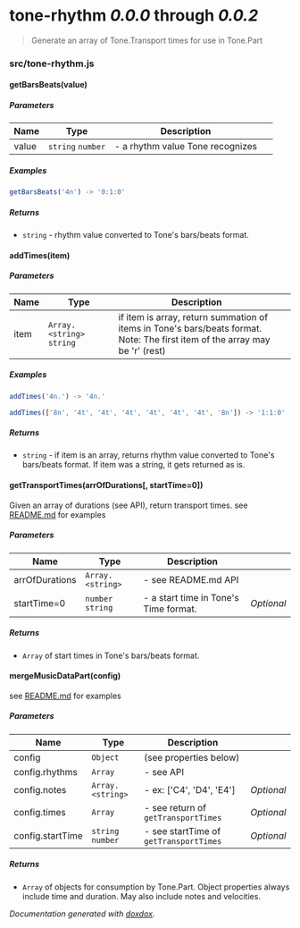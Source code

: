 # tone-rhythm *0.0.0* through *0.0.2*

> Generate an array of Tone.Transport times for use in Tone.Part


### src/tone-rhythm.js


#### getBarsBeats(value)






##### Parameters

| Name  | Type              | Description                      |        |
| ----- | ----------------- | -------------------------------- | ------ |
| value | `string` `number` | - a rhythm value Tone recognizes | &nbsp; |




##### Examples

```javascript
getBarsBeats('4n') -> '0:1:0'
```


##### Returns


- `string`  - rhythm value converted to Tone's bars/beats format.



#### addTimes(item)






##### Parameters

| Name | Type                      | Description                                                                                                                        |        |
| ---- | ------------------------- | ---------------------------------------------------------------------------------------------------------------------------------- | ------ |
| item | `Array.<string>` `string` | if item is array, return summation of items in Tone's bars/beats format.<br>   Note: The first item of the array may be 'r' (rest) | &nbsp; |




##### Examples

```javascript
addTimes('4n.') -> '4n.'
```
```javascript
addTimes(['8n', '4t', '4t', '4t', '4t', '4t', '4t', '8n']) -> '1:1:0'
```


##### Returns


- `string`  - if item is an array, returns rhythm value converted to Tone's bars/beats format.
If item was a string, it gets returned as is.



#### getTransportTimes(arrOfDurations[, startTime&#x3D;0])

Given an array of durations (see API), return transport times.
see [README.md](README.md) for examples




##### Parameters

| Name             | Type              | Description                           |            |
| ---------------- | ----------------- | ------------------------------------- | ---------- |
| arrOfDurations   | `Array.<string>`  | - see README.md API                   | &nbsp;     |
| startTime&#x3D;0 | `number` `string` | - a start time in Tone's Time format. | *Optional* |




##### Returns


- `Array`  of start times in Tone's bars/beats format.



#### mergeMusicDataPart(config)

see [README.md](README.md) for examples




##### Parameters

| Name             | Type              | Description                            |            |
| ---------------- | ----------------- | -------------------------------------- | ---------- |
| config           | `Object`          | (see properties below)                 | &nbsp;     |
| config.rhythms   | `Array`           | - see API                              | &nbsp;     |
| config.notes     | `Array.<string>`  | - ex: ['C4', 'D4', 'E4']               | *Optional* |
| config.times     | `Array`           | - see return of `getTransportTimes`    | *Optional* |
| config.startTime | `string` `number` | - see startTime of `getTransportTimes` | *Optional* |




##### Returns


- `Array`  of objects for consumption by Tone.Part. Object properties always include time and duration. May also include notes and velocities.




*Documentation generated with [doxdox](https://github.com/neogeek/doxdox).*
